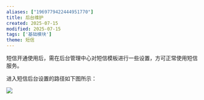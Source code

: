 ```yaml
---
aliases: ["1969779422444951770"]
title: 后台维护
created: 2025-07-15
modified: 2025-07-15
tags: ['基础模块']
theme: 短信
---
```


短信开通使用后，需在后台管理中心对短信模板进行一些设置，方可正常使用短信服务。

进入短信后台设置的路径如下图所示：

![](e60bfde54954513d8c755a5b9d22a410.jpg)